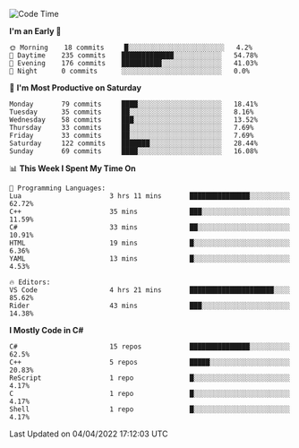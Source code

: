 <!--START_SECTION:waka-->
![Code Time](http://img.shields.io/badge/Code%20Time-766%20hrs-blue)

**I'm an Early 🐤** 

```text
🌞 Morning    18 commits     █░░░░░░░░░░░░░░░░░░░░░░░░   4.2% 
🌆 Daytime    235 commits    █████████████░░░░░░░░░░░░   54.78% 
🌃 Evening    176 commits    ██████████░░░░░░░░░░░░░░░   41.03% 
🌙 Night      0 commits      ░░░░░░░░░░░░░░░░░░░░░░░░░   0.0%

```
📅 **I'm Most Productive on Saturday** 

```text
Monday       79 commits     ████░░░░░░░░░░░░░░░░░░░░░   18.41% 
Tuesday      35 commits     ██░░░░░░░░░░░░░░░░░░░░░░░   8.16% 
Wednesday    58 commits     ███░░░░░░░░░░░░░░░░░░░░░░   13.52% 
Thursday     33 commits     ██░░░░░░░░░░░░░░░░░░░░░░░   7.69% 
Friday       33 commits     ██░░░░░░░░░░░░░░░░░░░░░░░   7.69% 
Saturday     122 commits    ███████░░░░░░░░░░░░░░░░░░   28.44% 
Sunday       69 commits     ████░░░░░░░░░░░░░░░░░░░░░   16.08%

```


📊 **This Week I Spent My Time On** 

```text
💬 Programming Languages: 
Lua                      3 hrs 11 mins       ███████████████░░░░░░░░░░   62.72% 
C++                      35 mins             ███░░░░░░░░░░░░░░░░░░░░░░   11.59% 
C#                       33 mins             ██░░░░░░░░░░░░░░░░░░░░░░░   10.91% 
HTML                     19 mins             █░░░░░░░░░░░░░░░░░░░░░░░░   6.36% 
YAML                     13 mins             █░░░░░░░░░░░░░░░░░░░░░░░░   4.53%

🔥 Editors: 
VS Code                  4 hrs 21 mins       █████████████████████░░░░   85.62% 
Rider                    43 mins             ███░░░░░░░░░░░░░░░░░░░░░░   14.38%

```

**I Mostly Code in C#** 

```text
C#                       15 repos            ███████████████░░░░░░░░░░   62.5% 
C++                      5 repos             █████░░░░░░░░░░░░░░░░░░░░   20.83% 
ReScript                 1 repo              █░░░░░░░░░░░░░░░░░░░░░░░░   4.17% 
C                        1 repo              █░░░░░░░░░░░░░░░░░░░░░░░░   4.17% 
Shell                    1 repo              █░░░░░░░░░░░░░░░░░░░░░░░░   4.17%

```



 Last Updated on 04/04/2022 17:12:03 UTC
<!--END_SECTION:waka-->
